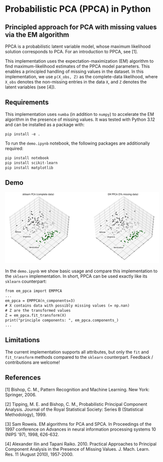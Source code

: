 # Probabilistic PCA (PPCA) in Python

## Principled approach for PCA with missing values via the EM algorithm

PPCA is a probabilistic latent variable model, whose maximum likelihood solution corresponds to PCA. For an introduction to PPCA, see [1].

This implementation uses the expectation-maximization (EM) algorithm to find maximum-likelihood estimates of the PPCA model parameters. This enables a principled handling of missing values in the dataset. In this implementation, we use `p(X_obs, Z)` as the complete-data likelihood, where `X_obs` denotes the non-missing entries in the data `X`, and `Z` denotes the latent variables (see [4]).

## Requirements

This implementation uses `numba` (in addition to `numpy`) to accelerate the EM algorithm in the presence of missing values. It was tested with Python 3.12 and can be installed as a package with:
```
pip install -e .
```

To run the `demo.ipynb` notebook, the following packages are additionally required:
```
pip install notebook
pip install scikit-learn
pip install matplotlib
```

## Demo

<img src="./demo.png" width="900"/>

In the `demo.ipynb` we show basic usage and compare this implementation to the `sklearn` implementation. In short, PPCA can be used exactly like its `sklearn` counterpart:
```
from em_ppca import EMPPCA
...
em_ppca = EMPPCA(n_components=3)
# X contains data with possibly missing values (= np.nan)
# Z are the transformed values
Z = em_ppca.fit_transform(X)
print("principle components: ", em_ppca.components_)
...
```

## Limitations

The current implementation supports all attributes, but only the `fit` and `fit_transform` methods compared to the `sklearn` counterpart. Feedback / contributions are welcome!

## References

[1] Bishop, C. M., Pattern Recognition and Machine Learning. New York: Springer, 2006.

[2] Tipping, M. E. and Bishop, C. M., Probabilistic Principal Component Analysis. Journal of the Royal Statistical Society: Series B (Statistical Methodology), 1999.

[3] Sam Roweis. EM algorithms for PCA and SPCA. In Proceedings of the 1997 conference on Advances in neural information processing systems 10 (NIPS '97), 1998, 626-632.

[4] Alexander Ilin and Tapani Raiko. 2010. Practical Approaches to Principal Component Analysis in the Presence of Missing Values. J. Mach. Learn. Res. 11 (August 2010), 1957-2000.
